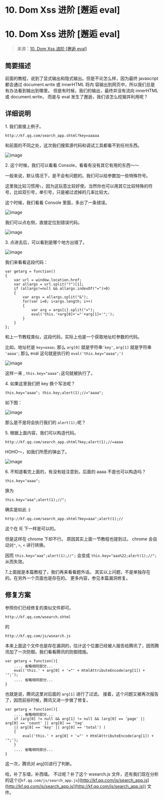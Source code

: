 # 10\. Dom Xss 进阶 [邂逅 eval]

# 10\. Dom Xss 进阶 [邂逅 eval]

> 来源：[10\. Dom Xss 进阶 [邂逅 eval]](http://www.wooyun.org/bugs/wooyun-2010-016197)

## 简要描述

前面的教程，说到了显式输出和隐式输出。但是不论怎么样，因为最终 javascript 都会通过 document.write 或 innerHTML 将内 容输出到网页中，所以我们总是有办法看到输出到哪里。 但是有时候，我们的输出，最终并没有流向 innerHTML 或 document.write， 而是与 eval 发生了邂逅，我们该怎么挖掘并利用呢？

## 详细说明

1\. 我们直接上例子。

```
http://kf.qq.com/search_app.shtml?key=aaaaa 
```

和前面的不同之处，这次我们搜索源代码和调试工具都看不到任何东西。

![image](img/Image_047.jpg)

2\. 这个时候，我们可以看看 Console，看看有没有其它有用的东西～～

一般来说，默认情况下，是不会有问题的。我们可以给参数加一些特殊符号。

这里我比较习惯用`\`，因为这玩意比较好使。当然你也可以用其它比较特殊的符号，比如双引号，单引号，只是被过滤掉的几率比较大。

这个时候，我们看看 Console 里面，多出了一条错误。

![image](img/Image_048.jpg)

我们可以点右侧，直接定位到错误代码。

![image](img/Image_049.jpg)

3\. 点进去后，可以看到是哪个地方出错了。

![image](img/Image_050.jpg)

我们来看看这段代码：

```
var getarg = function()
{
    var url = window.location.href; 
    var allargs = url.split("?")[1];
    if (allargs!=null && allargs.indexOf("=")>0)
    {
        var args = allargs.split("&"); 
        for(var i=0; i<args.length; i++)
        {
            var arg = args[i].split("="); 
            eval('this.'+arg[0]+'="'+arg[1]+'";');
        }
    }
}; 
```

和上一节教程类似，这段代码，实际上也是一个获取地址栏参数的代码。

比如，地址栏是 `key=aaaa;` 那么 `arg[0]` 就是字符串`'key'`, `arg[1]` 就是字符串 `'aaaa'`; 那么 eval 这句就是执行的 `eval('this.key="aaaa";')`

![image](img/Image_051.jpg)

这样一来 , `this.key="aaaa";`这句就被执行了。

4\. 如果这里我们把 key 换个写法呢？

```
this.key="aaaa"; this.key;alert(1);//="aaaa"; 
```

如下图：

![image](img/Image_052.jpg)

那么是不是将会执行我们的 `alert(1);`呢？

5\. 根据上面内容，我们可以构造代码。

```
http://kf.qq.com/search_app.shtml?key;alert(1);//=aaaa 
```

HOHO～，如我们所愿的弹出了。

![image](img/Image_053.jpg)

6\. 不知道看完上面的，有没有娃注意到，后面的 aaaa 不是也可以构造吗？

```
this.key="aaaa"; 
```

换为

```
this.key="aaa";alert(1);//"; 
```

确实是如此 :)

```
http://kf.qq.com/search_app.shtml?key=aaa";alert(1);// 
```

这个在 IE 下一样是可以的。

但是这样在 chrome 下却不行。 原因其实上面一节教程也提到过。 chrome 会自动对`"`, `>`, `<` 进行转换。

因而 `this.key="aaa";alert(1);//";` 会变成 `this.key="aaa%22;alert(1);//";` 从而失效。

7.上面就是本篇教程了，我们再来看看题外话。 其实以上问题，不是单独存在的。在另外一个页面也是存在的。 更多内容，参见本篇漏洞修复。

## 修复方案

参照你们已经修复的类似文件即可。

```
http://kf.qq.com/wsearch.shtml 
```

的

```
http://kf.qq.com/js/wsearch.js 
```

本来上面这个文件也是存在漏洞的，估计这个位置已经被人报告给腾讯了，因而腾讯加了一次防御。我们看看腾讯的防御措施。

```
var getarg = function(){
    .... 省略相同部分...
    eval('this.' + arg[0] + '="' + HtmlAttributeEncode(arg[1]) + '";');
    .... 省略相同部分...
} 
```

也就是说，腾讯这里对后面的 `arg[1]` 进行了过滤。 接着，这个问题又被再次报告了，因而前些时候，腾讯又进一步做了修复。

```
var getarg = function(){
    .... 省略相同部分...
    if (arg[0] != null && arg[1] != null && (arg[0] == 'page' || arg[0] == 'count' || arg[0] == 'tag'
    || arg[0] == 'key' || arg[0] == 'total') )
    {
        eval('this.' + arg[0] + '="' + HtmlAttributeEncode(arg[1]) + '";');
    }
    .... 省略相同部分...
} 
```

这一次，腾讯对 arg[0]进行了判断。

哈，补了东墙，补西墙。 不过呢？补了这个 wsearch.js 文件，还有我们现在分析的这个([`kf.qq.com/js/search_app.js`](http://kf.qq.com/js/search_app.js](http://kf.qq.com/js/search_app.js](http://kf.qq.com/js/search_app.js)) 文件。